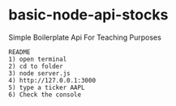 # basic-node-api-stocks
Simple Boilerplate Api For Teaching Purposes

```
README
1) open terminal
2) cd to folder
3) node server.js
4) http://127.0.0.1:3000
5) type a ticker AAPL
6) Check the console
```
